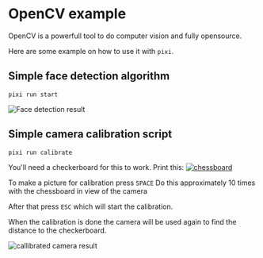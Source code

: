 # OpenCV example
OpenCV is a powerfull tool to do computer vision and fully opensource.

Here are some example on how to use it with `pixi`.

## Simple face detection algorithm
```shell
pixi run start
```
![Face detection result](https://github.com/ruben-arts/pixi/assets/12893423/c0151496-caae-407c-9e90-0f71f3c19aa7)


## Simple camera calibration script
```shell
pixi run calibrate
```

You'll need a checkerboard for this to work.
Print this: [![chessboard](https://github.com/opencv/opencv/blob/4.x/doc/pattern.png?raw=true)](https://github.com/opencv/opencv/blob/4.x/doc/pattern.png)

To make a picture for calibration press `SPACE`
Do this approximately 10 times with the chessboard in view of the camera

After that press `ESC` which will start the calibration.

When the calibration is done the camera will be used again to find the distance to the checkerboard.

![callibrated camera result](https://github.com/ruben-arts/pixi/assets/12893423/f42825d7-5010-4805-9f6b-b02075395413)

